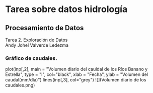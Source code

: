 # Tarea sobre datos hidrología  
## Procesamiento de Datos  
Tarea 2. Exploración de Datos  
Andy Johel Valverde Ledezma  

### Gráfico de caudales.
plot(inp[,2],
     main = "Volumen diario del cauldal de los Ríos Banano y Estrella",
     type = "l", col="black", xlab = "Fecha",
     ylab = "Volumen del caudal(mm/día)")
lines(inp[,3],
      col="grey")
![](Volumen diario de los caudales.png)
